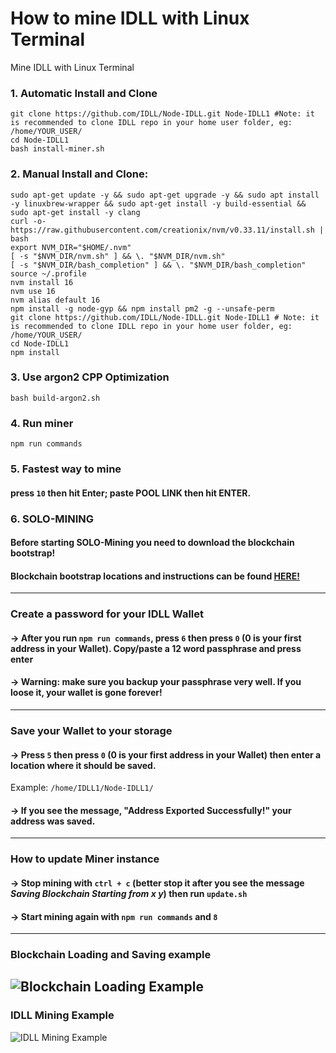 # How to mine IDLL with Linux Terminal
Mine IDLL with Linux Terminal

### 1. Automatic Install and Clone
```shell
git clone https://github.com/IDLL/Node-IDLL.git Node-IDLL1 #Note: it is recommended to clone IDLL repo in your home user folder, eg: /home/YOUR_USER/
cd Node-IDLL1
bash install-miner.sh
```
### 2. Manual Install and Clone:
```shell
sudo apt-get update -y && sudo apt-get upgrade -y && sudo apt install -y linuxbrew-wrapper && sudo apt-get install -y build-essential && sudo apt-get install -y clang
curl -o- https://raw.githubusercontent.com/creationix/nvm/v0.33.11/install.sh | bash
export NVM_DIR="$HOME/.nvm"
[ -s "$NVM_DIR/nvm.sh" ] && \. "$NVM_DIR/nvm.sh"
[ -s "$NVM_DIR/bash_completion" ] && \. "$NVM_DIR/bash_completion"
source ~/.profile
nvm install 16
nvm use 16
nvm alias default 16
npm install -g node-gyp && npm install pm2 -g --unsafe-perm
git clone https://github.com/IDLL/Node-IDLL.git Node-IDLL1 # Note: it is recommended to clone IDLL repo in your home user folder, eg: /home/YOUR_USER/
cd Node-IDLL1
npm install
```
### 3. Use argon2 CPP Optimization
```shell
bash build-argon2.sh
```
### 4. Run miner
```shell
npm run commands
```
### 5. Fastest way to mine
#### press ```10``` then hit Enter; paste POOL LINK then hit ENTER.

### 6. SOLO-MINING
#### Before starting SOLO-Mining you need to download the blockchain bootstrap!
#### Blockchain bootstrap locations and instructions can be found <a href="https://github.com/IDLL/Node-IDLL/blob/master/tutorials/blockchain-bootstrap-locations.md">HERE!</a>
----
### **Create a password for your IDLL Wallet**
#### -> After you run ```npm run commands```, press ```6``` then press ```0``` (0 is your first address in your Wallet). Copy/paste a 12 word passphrase and press enter
#### -> Warning: make sure you backup your passphrase very well. If you loose it, your wallet is gone forever!
----
### **Save your Wallet to your storage**
#### -> Press ```5``` then press ```0``` (0 is your first address in your Wallet) then enter a location where it should be saved. 
   Example: ```/home/IDLL1/Node-IDLL1/```
#### -> If you see the message, "Address Exported Successfully!" your address was saved.
----
### **How to update Miner instance**
#### -> Stop mining with ```ctrl + c``` (better stop it after you see the message *Saving Blockchain Starting from x y*) then run ```update.sh```
#### -> Start mining again with ```npm run commands``` and ```8```
----
### Blockchain Loading and Saving example ###
<img src="https://www.vpnromania.ro/IDLL/IDLL-saving-blockchain-img1.jpg" alt="Blockchain Loading Example" /></img>
----
### IDLL Mining Example
<img src="https://www.vpnromania.ro/IDLL/IDLL-mining-img1.jpg" alt="IDLL Mining Example" /></img>
